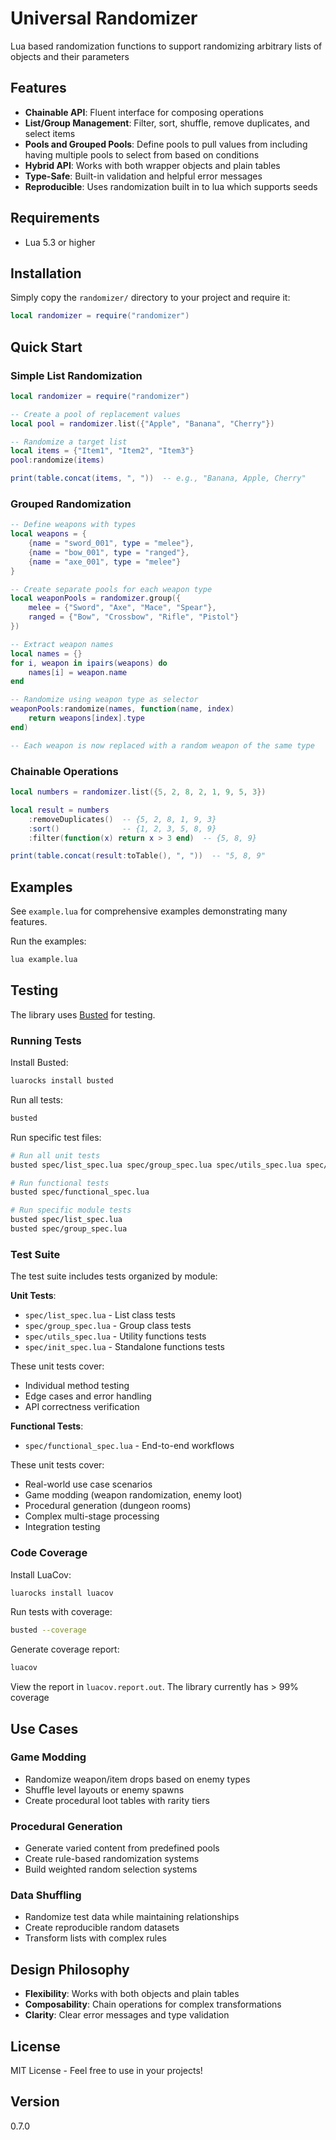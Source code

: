 # Universal Randomizer

Lua based randomization functions to support randomizing arbitrary lists of objects and their parameters

## Features

- **Chainable API**: Fluent interface for composing operations
- **List/Group Management**: Filter, sort, shuffle, remove duplicates, and select items
- **Pools and Grouped Pools**: Define pools to pull values from including having multiple pools to select from based on conditions
- **Hybrid API**: Works with both wrapper objects and plain tables
- **Type-Safe**: Built-in validation and helpful error messages
- **Reproducible**: Uses randomization built in to lua which supports seeds

## Requirements

- Lua 5.3 or higher

## Installation

Simply copy the `randomizer/` directory to your project and require it:

```lua
local randomizer = require("randomizer")
```
## Quick Start

### Simple List Randomization

```lua
local randomizer = require("randomizer")

-- Create a pool of replacement values
local pool = randomizer.list({"Apple", "Banana", "Cherry"})

-- Randomize a target list
local items = {"Item1", "Item2", "Item3"}
pool:randomize(items)

print(table.concat(items, ", "))  -- e.g., "Banana, Apple, Cherry"
```

### Grouped Randomization

```lua
-- Define weapons with types
local weapons = {
    {name = "sword_001", type = "melee"},
    {name = "bow_001", type = "ranged"},
    {name = "axe_001", type = "melee"}
}

-- Create separate pools for each weapon type
local weaponPools = randomizer.group({
    melee = {"Sword", "Axe", "Mace", "Spear"},
    ranged = {"Bow", "Crossbow", "Rifle", "Pistol"}
})

-- Extract weapon names
local names = {}
for i, weapon in ipairs(weapons) do
    names[i] = weapon.name
end

-- Randomize using weapon type as selector
weaponPools:randomize(names, function(name, index)
    return weapons[index].type
end)

-- Each weapon is now replaced with a random weapon of the same type
```

### Chainable Operations

```lua
local numbers = randomizer.list({5, 2, 8, 2, 1, 9, 5, 3})

local result = numbers
    :removeDuplicates()  -- {5, 2, 8, 1, 9, 3}
    :sort()              -- {1, 2, 3, 5, 8, 9}
    :filter(function(x) return x > 3 end)  -- {5, 8, 9}

print(table.concat(result:toTable(), ", "))  -- "5, 8, 9"
```

## Examples

See `example.lua` for comprehensive examples demonstrating many features.

Run the examples:

```bash
lua example.lua
```
## Testing

The library uses [Busted](https://olivinelabs.com/busted/) for testing.

### Running Tests

Install Busted:

```bash
luarocks install busted
```

Run all tests:

```bash
busted
```

Run specific test files:

```bash
# Run all unit tests
busted spec/list_spec.lua spec/group_spec.lua spec/utils_spec.lua spec/init_spec.lua

# Run functional tests
busted spec/functional_spec.lua

# Run specific module tests
busted spec/list_spec.lua
busted spec/group_spec.lua
```

### Test Suite

The test suite includes tests organized by module:

**Unit Tests**:
- `spec/list_spec.lua` - List class tests
- `spec/group_spec.lua` - Group class tests
- `spec/utils_spec.lua` - Utility functions tests
- `spec/init_spec.lua` - Standalone functions tests

These unit tests cover:
- Individual method testing
- Edge cases and error handling
- API correctness verification

**Functional Tests**:
- `spec/functional_spec.lua` - End-to-end workflows

These unit tests cover:
- Real-world use case scenarios
- Game modding (weapon randomization, enemy loot)
- Procedural generation (dungeon rooms)
- Complex multi-stage processing
- Integration testing

### Code Coverage

Install LuaCov:

```bash
luarocks install luacov
```

Run tests with coverage:

```bash
busted --coverage
```

Generate coverage report:

```bash
luacov
```

View the report in `luacov.report.out`. The library currently has > 99% coverage

## Use Cases

### Game Modding
- Randomize weapon/item drops based on enemy types
- Shuffle level layouts or enemy spawns
- Create procedural loot tables with rarity tiers

### Procedural Generation
- Generate varied content from predefined pools
- Create rule-based randomization systems
- Build weighted random selection systems

### Data Shuffling
- Randomize test data while maintaining relationships
- Create reproducible random datasets
- Transform lists with complex rules

## Design Philosophy

- **Flexibility**: Works with both objects and plain tables
- **Composability**: Chain operations for complex transformations
- **Clarity**: Clear error messages and type validation

## License

MIT License - Feel free to use in your projects!

## Version

0.7.0



